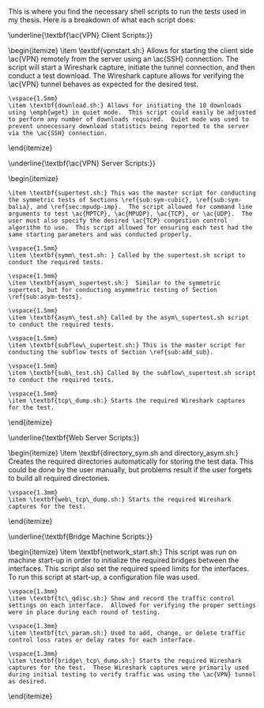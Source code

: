 This is where you find the necessary shell scripts to run the tests used in my thesis.  Here is a breakdown of what each script does:


\underline{\textbf{\ac{VPN} Client Scripts:}}

\begin{itemize}
    \item \textbf{vpnstart.sh:} Allows for starting the client side \ac{VPN} remotely from the server using an \ac{SSH} connection.  The script will start a Wireshark capture, initiate the tunnel connection, and then conduct a test download.  The Wireshark capture allows for verifying the \ac{VPN} tunnel behaves as expected for the desired test.
    
    \vspace{1.5mm}
    \item \textbf{download.sh:} Allows for initiating the 10 downloads using \emph{wget} in quiet mode.  This script could easily be adjusted to perform any number of downloads required.  Quiet mode was used to prevent unnecessary download statistics being reported to the server via the \ac{SSH} connection.
    
\end{itemize}

\underline{\textbf{\ac{VPN} Server Scripts:}}

\begin{itemize}

    \item \textbf{supertest.sh:} This was the master script for conducting the symmetric tests of Sections \ref{sub:sym-cubic}, \ref{sub:sym-balia}, and \ref{sec:mpudp-imp}.  The script allowed for command line arguments to test \ac{MPTCP}, \ac{MPUDP}, \ac{TCP}, or \ac{UDP}.  The user must also specify the desired \ac{TCP} congestion control algorithm to use.  This script allowed for ensuring each test had the same starting parameters and was conducted properly.
    
    \vspace{1.5mm}
    \item \textbf{symm\_test.sh: } Called by the supertest.sh script to conduct the required tests.
    
    \vspace{1.5mm}
    \item \textbf{asym\_supertest.sh:}  Similar to the symmetric supertest, but for conducting asymmetric testing of Section \ref{sub:asym-tests}.
    
    \vspace{1.5mm}
    \item \textbf{asym\_test.sh} Called by the asym\_supertest.sh script to conduct the required tests.
    
    \vspace{1.5mm}
    \item \textbf{subflow\_supertest.sh:} This is the master script for conducting the subflow tests of Section \ref{sub:add_sub}.
    
    \vspace{1.5mm}
    \item \textbf{sub\_test.sh} Called by the subflow\_supertest.sh script to conduct the required tests.
    
    \vspace{1.5mm}
    \item \textbf{tcp\_dump.sh:} Starts the required Wireshark captures for the test.
\end{itemize}


\underline{\textbf{Web Server Scripts:}}

\begin{itemize}
    \item \textbf{directory\_sym.sh and directory\_asym.sh:} Creates the required directories automatically for storing the test data.  This could be done by the user manually, but problems result if the user forgets to build all required directories.
    
    \vspace{1.3mm}
    \item \textbf{web\_tcp\_dump.sh:} Starts the required Wireshark captures for the test.
    
\end{itemize}


\underline{\textbf{Bridge Machine Scripts:}}

\begin{itemize}
    \item \textbf{network\_start.sh:} This script was run on machine start-up in order to initialize the required bridges between the interfaces.  This script also set the required speed limits for the interfaces.  To run this script at start-up, a configuration file was used.
    
    \vspace{1.3mm}
    \item \textbf{tc\_qdisc.sh:} Show and record the traffic control settings on each interface.  Allowed for verifying the proper settings were in place during each round of testing.
    
    \vspace{1.3mm}
    \item \textbf{tc\_param.sh:} Used to add, change, or delete traffic control loss rates or delay rates for each interface.
    
    \vspace{1.3mm}
    \item \textbf{bridge\_tcp\_dump.sh:} Starts the required Wireshark captures for the test.  These Wireshark captures were primarily used during initial testing to verify traffic was using the \ac{VPN} tunnel as desired.
    
\end{itemize}
